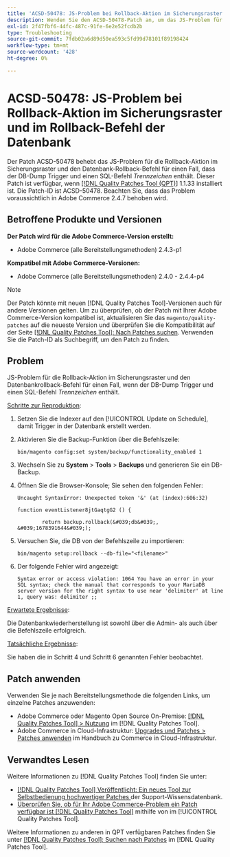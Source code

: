 ```yaml
---
title: 'ACSD-50478: JS-Problem bei Rollback-Aktion im Sicherungsraster und im Rollback-Befehl der Datenbank'
description: Wenden Sie den ACSD-50478-Patch an, um das JS-Problem für die Rollback-Aktion im Sicherungsraster und den Datenbankrollback-Befehl für einen Fall zu beheben, in dem der DB-Dump Trigger und einen SQL-Befehl zum *Trennzeichen* enthält.
exl-id: 2f47fbf6-44fc-487c-91fe-6e2e52fcdb2b
type: Troubleshooting
source-git-commit: 7fdb02a6d89d50ea593c5fd99d78101f89198424
workflow-type: tm+mt
source-wordcount: '428'
ht-degree: 0%

---
```


# ACSD-50478: JS-Problem bei Rollback-Aktion im Sicherungsraster und im Rollback-Befehl der Datenbank

Der Patch ACSD-50478 behebt das JS-Problem für die Rollback-Aktion im Sicherungsraster und den Datenbank-Rollback-Befehl für einen Fall, dass der DB-Dump Trigger und einen SQL-Befehl *Trennzeichen* enthält. Dieser Patch ist verfügbar, wenn [[!DNL Quality Patches Tool (QPT)]](https://experienceleague.adobe.com/de/docs/commerce-operations/tools/quality-patches-tool/quality-patches-tool-to-self-serve-quality-patches) 1.1.33 installiert ist. Die Patch-ID ist ACSD-50478. Beachten Sie, dass das Problem voraussichtlich in Adobe Commerce 2.4.7 behoben wird.

## Betroffene Produkte und Versionen

**Der Patch wird für die Adobe Commerce-Version erstellt:**

* Adobe Commerce (alle Bereitstellungsmethoden) 2.4.3-p1

**Kompatibel mit Adobe Commerce-Versionen:**

* Adobe Commerce (alle Bereitstellungsmethoden) 2.4.0 - 2.4.4-p4

>[!NOTE]
>
>Der Patch könnte mit neuen [!DNL Quality Patches Tool]-Versionen auch für andere Versionen gelten. Um zu überprüfen, ob der Patch mit Ihrer Adobe Commerce-Version kompatibel ist, aktualisieren Sie das `magento/quality-patches` auf die neueste Version und überprüfen Sie die Kompatibilität auf der Seite [[!DNL Quality Patches Tool]: Nach Patches suchen](https://experienceleague.adobe.com/tools/commerce-quality-patches/index.html?lang=de). Verwenden Sie die Patch-ID als Suchbegriff, um den Patch zu finden.

## Problem

JS-Problem für die Rollback-Aktion im Sicherungsraster und den Datenbankrollback-Befehl für einen Fall, wenn der DB-Dump Trigger und einen SQL-Befehl *Trennzeichen* enthält.

<u>Schritte zur Reproduktion</u>:

1. Setzen Sie die Indexer auf den [!UICONTROL Update on Schedule], damit Trigger in der Datenbank erstellt werden.
1. Aktivieren Sie die Backup-Funktion über die Befehlszeile:

   `bin/magento config:set system/backup/functionality_enabled 1`

1. Wechseln Sie zu **System** > **Tools** > **Backups** und generieren Sie ein DB-Backup.
1. Öffnen Sie die Browser-Konsole; Sie sehen den folgenden Fehler:

   ```
   Uncaught SyntaxError: Unexpected token '&' (at (index):606:32)
   
   function eventListener8jtGaqtgG2 () {
   
           return backup.rollback(&#039;db&#039;, &#039;1678391644&#039;);
   ```

1. Versuchen Sie, die DB von der Befehlszeile zu importieren:

   `bin/magento setup:rollback --db-file="<filename>"`

1. Der folgende Fehler wird angezeigt:

   ```
   Syntax error or access violation: 1064 You have an error in your SQL syntax; check the manual that corresponds to your MariaDB server version for the right syntax to use near 'delimiter' at line 1, query was: delimiter ;;
   ```

<u>Erwartete Ergebnisse</u>:

Die Datenbankwiederherstellung ist sowohl über die Admin- als auch über die Befehlszeile erfolgreich.

<u>Tatsächliche Ergebnisse</u>:

Sie haben die in Schritt 4 und Schritt 6 genannten Fehler beobachtet.

## Patch anwenden

Verwenden Sie je nach Bereitstellungsmethode die folgenden Links, um einzelne Patches anzuwenden:

* Adobe Commerce oder Magento Open Source On-Premise: [[!DNL Quality Patches Tool] > Nutzung](/help/tools/quality-patches-tool/usage.md) im [!DNL Quality Patches Tool].
* Adobe Commerce in Cloud-Infrastruktur: [Upgrades und Patches > Patches anwenden](https://experienceleague.adobe.com/docs/commerce-cloud-service/user-guide/develop/upgrade/apply-patches.html?lang=de) im Handbuch zu Commerce in Cloud-Infrastruktur.

## Verwandtes Lesen

Weitere Informationen zu [!DNL Quality Patches Tool] finden Sie unter:

* [[!DNL Quality Patches Tool] Veröffentlicht: Ein neues Tool zur Selbstbedienung hochwertiger Patches ](https://experienceleague.adobe.com/de/docs/commerce-operations/tools/quality-patches-tool/quality-patches-tool-to-self-serve-quality-patches) der Support-Wissensdatenbank.
* [Überprüfen Sie, ob für Ihr Adobe Commerce-Problem ein Patch verfügbar ist [!DNL Quality Patches Tool]](/help/tools/quality-patches-tool/patches-available-in-qpt/check-patch-for-magento-issue-with-magento-quality-patches.md) mithilfe von im [!UICONTROL Quality Patches Tool].


Weitere Informationen zu anderen in QPT verfügbaren Patches finden Sie unter [[!DNL Quality Patches Tool]: Suchen nach Patches](https://experienceleague.adobe.com/tools/commerce-quality-patches/index.html?lang=de) im [!DNL Quality Patches Tool].
